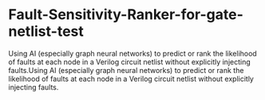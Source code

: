 # Fault-Sensitivity-Ranker-for-gate-netlist-test
Using AI (especially graph neural networks) to predict or rank the likelihood of faults at each node in a Verilog circuit netlist without explicitly injecting faults.Using AI (especially graph neural networks) to predict or rank the likelihood of faults at each node in a Verilog circuit netlist without explicitly injecting faults.

